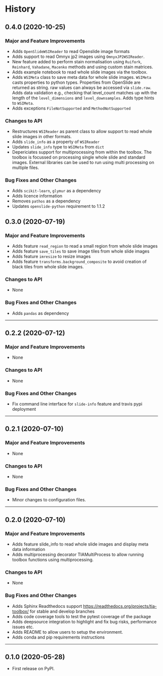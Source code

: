 History
=======

0.4.0 (2020-10-25)
------------------

### Major and Feature Improvements

- Adds `OpenSlideWSIReader` to read Openslide image formats
- Adds support to read Omnyx jp2 images using `OmnyxJP2WSIReader`.
- New feature added to perform stain normalisation using `Ruifork`, `Reinhard`, `Vahadane`, `Macenko` methods and using custom stain matrices.
- Adds example notebook to read whole slide images via the toolbox.
- Adds `WSIMeta` class to save meta data for whole slide images. `WSIMeta` casts properties to python types. Properties from OpenSlide are returned as string. raw values can always be accessed via `slide.raw`. Adds data validation e.g., checking that level_count matches up with the length of the `level_dimensions` and `level_downsamples`. Adds type hints to `WSIMeta`.
- Adds exceptions `FileNotSupported` and `MethodNotSupported`


### Changes to API

-  Restructures `WSIReader` as parent class to allow support to read whole slide images in other formats.
- Adds `slide_info` as a property of `WSIReader`
- Updates `slide_info` type to `WSIMeta` from `dict`
- Depericiates support for multiprocessing from within the toolbox. The toolbox is focussed on processing single whole slide and standard images. External libraries can be used to run using multi processing on multiple files.

### Bug Fixes and Other Changes

- Adds `scikit-learn`, `glymur` as a dependency
- Adds licence information
- Removes `pathos` as a dependency
- Updates `openslide-python` requirement to 1.1.2


0.3.0 (2020-07-19)
------------------

### Major and Feature Improvements

- Adds feature `read_region` to read a small region from whole slide images
- Adds feature `save_tiles` to save image tiles from whole slide images
- Adds feature `imresize` to resize images
- Adds feature `transforms.background_composite` to avoid creation of black tiles from whole slide images.

### Changes to API

- None

### Bug Fixes and Other Changes

- Adds `pandas` as dependency

------------------
0.2.2 (2020-07-12)
------------------

### Major and Feature Improvements

-   None

### Changes to API

-   None

### Bug Fixes and Other Changes

-   Fix command line interface for `slide-info` feature and travis pypi deployment

------------------
0.2.1 (2020-07-10)
------------------

### Major and Feature Improvements

-   None

### Changes to API

-   None

### Bug Fixes and Other Changes

-   Minor changes to configuration files.

------------------
0.2.0 (2020-07-10)
------------------

### Major and Feature Improvements

-   Adds feature slide\_info to read whole slide images and display meta
    data information
-   Adds multiprocessing decorator TIAMultiProcess to allow running
    toolbox functions using multiprocessing.

### Changes to API

-   None

### Bug Fixes and Other Changes

-   Adds Sphinx Readthedocs support
    <https://readthedocs.org/projects/tia-toolbox/> for stable and
    develop branches
-   Adds code coverage tools to test the pytest coverage of the package
-   Adds deepsource integration to highlight and fix bug risks,
    performance issues etc.
-   Adds README to allow users to setup the environment.
-   Adds conda and pip requirements instructions

------------------
0.1.0 (2020-05-28)
------------------

-   First release on PyPI.

